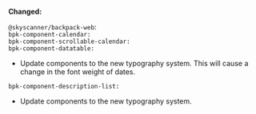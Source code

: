 **Changed:**

`@skyscanner/backpack-web`: <br />
`bpk-component-calendar:` </br>
`bpk-component-scrollable-calendar:` </br>
`bpk-component-datatable:` </br>
 - Update components to the new typography system. This will cause a change in the font weight of dates.

`bpk-component-description-list:` </br>
 - Update components to the new typography system.

